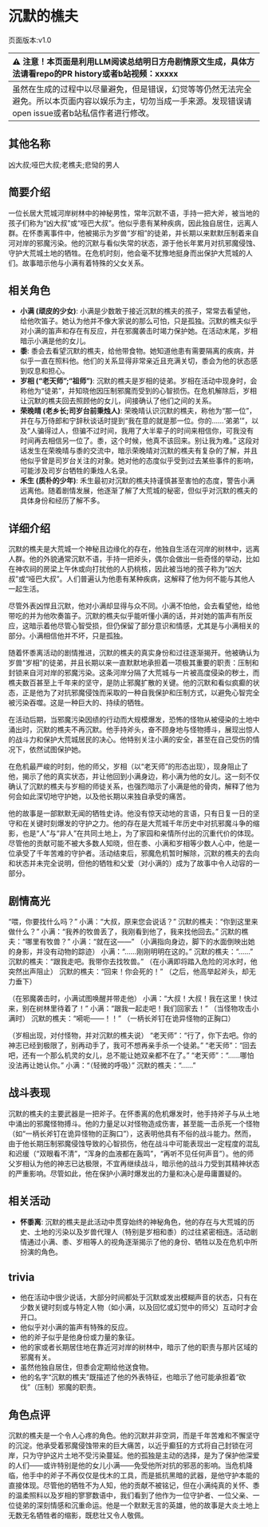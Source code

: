 # 沉默的樵夫
页面版本:v1.0
 

| :warning: 注意！本页面是利用LLM阅读总结明日方舟剧情原文生成，具体方法请看repo的PR history或者b站视频：xxxxx           |
|:----------------------------|
| 虽然在生成的过程中以尽量避免，但是错误，幻觉等等仍然无法完全避免。所以本页面内容以娱乐为主，切勿当成一手来源。发现错误请open issue或者b站私信作者进行修改。|



## 其他名称
凶大叔;哑巴大叔;老樵夫;悲恸的男人
## 简要介绍
一位长居大荒城河岸树林中的神秘男性，常年沉默不语，手持一把大斧，被当地的孩子们称为“凶大叔”或“哑巴大叔”。他似乎患有某种疾病，因此独自居住，远离人群。在怀黍离事件中，他被揭示为岁兽“岁相”的徒弟，并长期以来默默压制着来自河对岸的邪魔污染。他的沉默与看似失常的状态，源于他长年累月对抗邪魔侵蚀、守护大荒城土地的牺牲。在危机时刻，他会毫不犹豫地挺身而出保护大荒城的人们。故事暗示他与小满有着特殊的父女关系。
## 相关角色
-   **小满 (顽皮的少女)**: 小满是少数敢于接近沉默的樵夫的孩子，常常去看望他，给他吹笛子。她认为他并不像大家说的那么可怕，只是孤独。沉默的樵夫似乎对小满的笛声和存在有反应，并在邪魔袭击时竭力保护她。在活动末尾，岁相暗示小满是他的女儿。
-   **黍**: 黍会去看望沉默的樵夫，给他带食物。她知道他患有需要隔离的疾病，并似乎一直在照料他。他们的关系显得非常亲近且充满关切，黍会为他的状态感到叹息和担心。
-   **岁相 (“老天师”;“祖师”)**: 沉默的樵夫是岁相的徒弟。岁相在活动中现身时，会称他为“徒弟”，并知晓他因压制邪魔而受到的心智损伤。在危机解除后，岁相让沉默的樵夫回去照顾他的女儿，间接确认了他们之间的关系。
-   **荣晚晴 (老乡长;司岁台前秉烛人)**: 荣晚晴认识沉默的樵夫，称他为“那一位”，并在与万侍郎和宁辞秋谈话时提到“我在意的就是那一位。你的......‘弟弟’”，以及“人骗得过人，但骗不过时间，我用了大半辈子的时间来相信你，可我没有时间再去相信另一位了。黍，这个时候，他真不该回来。别让我为难。” 这段对话发生在荣晚晴与黍的交流中，暗示荣晚晴对沉默的樵夫有复杂的了解，并且他似乎曾是司岁台关注的对象。她对他的态度似乎受到过去某些事件的影响，可能涉及司岁台牺牲的秉烛人名录。
-   **禾生 (质朴的少年)**: 禾生最初对沉默的樵夫持谨慎甚至害怕的态度，警告小满远离他。随着剧情发展，他逐渐了解了大荒城的秘密，但似乎对沉默的樵夫的具体身份和经历了解不多。
## 详细介绍
沉默的樵夫是大荒城一个神秘且边缘化的存在，他独自生活在河岸的树林中，远离人群。他的外貌通常沉默不语，手持一把斧头，偶尔会做出一些奇怪的举动，比如在神农祠的房梁上午休或向打扰他的人扔桃核，因此被当地的孩子称为“凶大叔”或“哑巴大叔”。人们普遍认为他患有某种疾病，这解释了他为何不能与其他人一起生活。

尽管外表凶悍且沉默，他对小满却显得与众不同。小满不怕他，会去看望他，给他带吃的并为他吹奏笛子。沉默的樵夫似乎能听懂小满的话，并对她的笛声有所反应，这暗示着他尽管心智受损，但仍保留了部分意识和情感，尤其是与小满相关的部分。小满相信他并不坏，只是孤独。

随着怀黍离活动的剧情推进，沉默的樵夫的真实身份和过往逐渐揭开。他被确认为岁兽“岁相”的徒弟，并且长期以来一直默默地承担着一项极其重要的职责：压制和封锁来自河对岸的邪魔污染。这条河岸分隔了大荒城与一片被高度侵染的秽土，而樵夫数百甚至上千年来的坚守，是防止邪魔扩散的关键。他的沉默和看似疯癫的状态，正是他为了对抗邪魔侵蚀而采取的一种自我保护和压制方式，以避免心智完全被污染吞噬。这是一种巨大的、持续的牺牲。

在活动后期，当邪魔污染因绩的行动而大规模爆发，恐怖的怪物从被侵染的土地中涌出时，沉默的樵夫不再沉默。他手持斧头，奋不顾身地与怪物搏斗，展现出惊人的战斗力和保护大荒城居民的决心。他特别关注小满的安全，甚至在自己受伤的情况下，依然试图保护她。

在危机最严峻的时刻，他的师父，岁相（以“老天师”的形态出现），现身阻止了他，揭示了他的真实状态，并让他回到小满身边，称小满为他的女儿。这一刻不仅确认了沉默的樵夫与岁相的师徒关系，也强烈暗示了小满是他的骨肉，解释了他为何会如此深切地守护她，以及他长期以来独自承受的痛苦。

他的故事是一部默默无闻的牺牲史诗。他没有惊天动地的言语，只有日复一日的坚守和在关键时刻爆发的守护之力。他的存在是大荒城千年历史中对抗邪魔斗争的缩影，也是“人”与“非人”在共同土地上，为了家园和亲情所付出的沉重代价的体现。尽管他的贡献可能不被大多数人知晓，但在黍、小满和岁相等少数人心中，他是一位承受了千年苦难的守护者。活动结束后，邪魔危机暂时解除，沉默的樵夫的去向和状态并未完全说明，但他的牺牲和父爱（对小满的）成为了故事中令人动容的一部分。
## 剧情高光
“喂，你要找什么吗？”
小满：“大叔，原来您会说话？”
沉默的樵夫：“你到这里来做什么？”
小满：“我养的牧兽丢了，我刚看到他了，我来找他回去。”
沉默的樵夫：“哪里有牧兽？”
小满：“就在这——”
（小满指向身边，脚下的水面倒映出她的身影，并没有动物的踪迹）
小满：“......刚刚明明在这的。”
沉默的樵夫：“......”
沉默的樵夫：“跟我走吧。我带你去找牧兽。”
（在小满即将踏入危险的河水时，他突然出声阻止）
沉默的樵夫：“回来！你会死的！”
（之后，他高举起斧头，却无力垂下）

（在邪魔袭击时，小满试图唤醒并带走他）
小满：“大叔！大叔！我在这里！快过来，别在树林里待着了！”
小满：“跟我一起走吧！我们回家去！”
（当怪物攻击小满时）
沉默的樵夫：“嗬呃——！！”
（一柄长斧钉在诡异怪物的正胸口）

（岁相出现，对付怪物，并对沉默的樵夫说）
“老天师”：“行了，你下去吧。你的神志已经到极限了，别再动手了，我可不想再亲手杀一个徒弟。”
“老天师”：“回去吧，还有一个那么机灵的女儿，总不能让她双亲都不在了。”
“老天师”：“......哪怕没法再让她认你。”
小满：“（轻微的呼吸）”
沉默的樵夫：“......”
## 战斗表现
沉默的樵夫的主要武器是一把斧子。在怀黍离的危机爆发时，他手持斧子与从土地中涌出的邪魔怪物搏斗。他的力量足以对怪物造成伤害，甚至能一击杀死一个怪物（如“一柄长斧钉在诡异怪物的正胸口”），这表明他具有不俗的战斗能力。然而，由于他长期压制邪魔侵蚀导致的心智损伤，他在战斗中可能表现出一定程度的混乱和迟缓（“双眼看不清”，“浑身的血液都在轰鸣”，“再听不见任何声音”）。他的师父岁相认为他的神志已达极限，不宜再继续战斗，暗示他的战斗力受到其精神状态的严重影响。尽管如此，他在保护小满时爆发出的力量和决心是毋庸置疑的。
## 相关活动
-   **怀黍离**: 沉默的樵夫是此活动中贯穿始终的神秘角色，他的存在与大荒城的历史、土地的污染以及岁兽代理人（特别是岁相和黍）的过往紧密相连。活动剧情通过小满、黍、岁相等人的视角逐渐揭示了他的身份、牺牲以及在危机中所扮演的角色。
## trivia
*   他在活动中很少说话，大部分时间都处于沉默或发出模糊声音的状态，只有在少数关键时刻或与特定人物（如小满，以及回忆或幻觉中的师父）互动时才会开口。
*   他似乎对小满的笛声有特殊的反应。
*   他的斧子似乎是他身份或力量的象征。
*   他的家或者长期居住地在靠近河对岸的树林中，暗示了他的职责与那片区域的邪魔有关。
*   虽然他独自居住，但黍会定期给他送食物。
*   他的名字“沉默的樵夫”既描述了他的外表特征，也暗示了他可能承担着“砍伐”（压制）邪魔的职责。
## 角色点评
沉默的樵夫是一个令人心疼的角色。他的沉默并非空洞，而是千年苦难和不懈坚守的沉淀。他承受着邪魔侵蚀带来的巨大痛苦，以近乎癫狂的方式将自己封锁在河岸，只为守护这片土地不受污染蔓延。他的孤独是主动的选择，是为了保护他深爱的人们——或许特别是他的女儿小满——免受他所对抗的邪恶的影响。当危机降临，他手中的斧子不再仅仅是伐木的工具，而是抵抗黑暗的武器，是他守护本能的直接体现。尽管他的牺牲不为人知，他的贡献不被铭记，但在小满纯真的关怀、黍的温柔照料以及岁相的寥寥数语中，我们看到了他作为一位守护者、一位父亲、一位徒弟的深刻情感和沉重命运。他是一个默默无言的英雄，他的故事是大炎土地上无数无名牺牲者的缩影，既悲壮又令人敬佩。